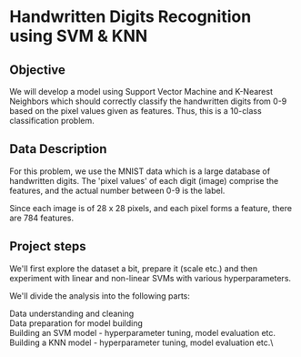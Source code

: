 # Handwritten Digits Recognition using SVM & KNN
## Objective 
We will develop a model using Support Vector Machine and K-Nearest Neighbors which should correctly classify the handwritten digits from 0-9 based on the pixel values given as features. Thus, this is a 10-class classification problem.

## Data Description 
For this problem, we use the MNIST data which is a large database of handwritten digits. The 'pixel values' of each digit (image) comprise the features, and the actual number between 0-9 is the label.

Since each image is of 28 x 28 pixels, and each pixel forms a feature, there are 784 features.

## Project steps

We'll first explore the dataset a bit, prepare it (scale etc.) and then experiment with linear and non-linear SVMs with various hyperparameters.

We'll divide the analysis into the following parts:

Data understanding and cleaning\
Data preparation for model building\
Building an SVM model - hyperparameter tuning, model evaluation etc.\
Building a KNN model - hyperparameter tuning, model evaluation etc.\

